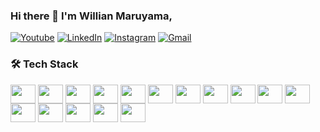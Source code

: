 ### Hi there 👋 I'm Willian Maruyama,

[![Youtube](https://img.shields.io/badge/YouTube-FF0000?style=for-the-badge&logo=youtube&logoColor=white)](https://youtube.com/@willianmaruyama)
[![LinkedIn](https://img.shields.io/badge/LinkedIn-0077B5?style=for-the-badge&logo=linkedin&logoColor=white)](https://linkedin.com/in/willianmaruyama)
[![Instagram](https://img.shields.io/badge/Instagram-E4405F?style=for-the-badge&logo=instagram&logoColor=white)](https://www.instagram.com/_maruyamafamily_/)
[![Gmail](https://img.shields.io/badge/Gmail-333333?style=for-the-badge&logo=gmail&logoColor=red)](mailto:willianmaruyama.contato@gmail.com)

### 🛠️ Tech Stack

<div>

<img align="center" height="30" width="40" src="https://cdn.jsdelivr.net/gh/devicons/devicon@latest/icons/npm/npm-original-wordmark.svg" />
<img align="center" height="30" width="40" src="https://cdn.jsdelivr.net/gh/devicons/devicon@latest/icons/nodejs/nodejs-original-wordmark.svg"/>
<img align="center" height="30" width="40" src="https://cdn.jsdelivr.net/gh/devicons/devicon@latest/icons/javascript/javascript-plain.svg"/>
<img align="center" height="30" width="40" src="https://cdn.jsdelivr.net/gh/devicons/devicon@latest/icons/docker/docker-original-wordmark.svg"/>
<img align="center" height="30" width="40" src="https://cdn.jsdelivr.net/gh/devicons/devicon@latest/icons/kubernetes/kubernetes-original-wordmark.svg"/>
<img align="center" height="30" width="40" src="https://cdn.jsdelivr.net/gh/devicons/devicon@latest/icons/amazonwebservices/amazonwebservices-original-wordmark.svg"/>
<img align="center" height="30" width="40" src="https://cdn.jsdelivr.net/gh/devicons/devicon@latest/icons/jenkins/jenkins-line.svg"/>
<img align="center" height="30" width="40" src="https://cdn.jsdelivr.net/gh/devicons/devicon@latest/icons/jest/jest-plain.svg"/>
<img align="center" height="30" width="40" src="https://cdn.jsdelivr.net/gh/devicons/devicon@latest/icons/terraform/terraform-original.svg"/>
<img align="center" height="30" width="40" src="https://cdn.jsdelivr.net/gh/devicons/devicon@latest/icons/postgresql/postgresql-original-wordmark.svg"/>
<img align="center" height="30" width="40" src="https://cdn.jsdelivr.net/gh/devicons/devicon@latest/icons/mongodb/mongodb-original-wordmark.svg"/>
<img align="center" height="30" width="40" src="https://cdn.jsdelivr.net/gh/devicons/devicon@latest/icons/bitbucket/bitbucket-original-wordmark.svg"/>
<img align="center" height="30" width="40" src="https://cdn.jsdelivr.net/gh/devicons/devicon@latest/icons/rabbitmq/rabbitmq-original-wordmark.svg"/>
<img align="center" height="30" width="40" src="https://cdn.jsdelivr.net/gh/devicons/devicon@latest/icons/redis/redis-original-wordmark.svg"/>
<img align="center" height="30" width="40" src="https://cdn.jsdelivr.net/gh/devicons/devicon@latest/icons/nextjs/nextjs-original-wordmark.svg"/>
<img align="center" height="30" width="40" src="https://cdn.jsdelivr.net/gh/devicons/devicon@latest/icons/swagger/swagger-original-wordmark.svg"/>
</div>

